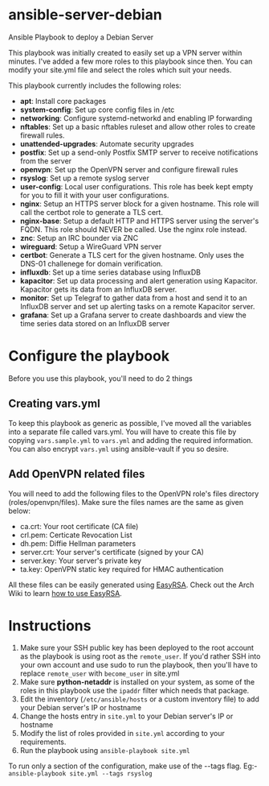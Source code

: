 # ansible-server-debian
Ansible Playbook to deploy a Debian Server

This playbook was initially created to easily set up a VPN server within minutes. I've added a few more roles to this playbook since then. You can modify your site.yml file and select the roles which suit your needs.

This playbook currently includes the following roles:
- **apt**: Install core packages
- **system-config**: Set up core config files in /etc
- **networking**: Configure systemd-networkd and enabling IP forwarding
- **nftables**: Set up a basic nftables ruleset and allow other roles to create firewall rules.
- **unattended-upgrades**: Automate security upgrades
- **postfix**: Set up a send-only Postfix SMTP server to receive notifications from the server
- **openvpn**: Set up the OpenVPN server and configure firewall rules
- **rsyslog**: Set up a remote syslog server
- **user-config**: Local user configurations. This role has beek kept empty for you to fill it with your user configurations.
- **nginx**: Setup an HTTPS server block for a given hostname. This role will call the certbot role to generate a TLS cert.
- **nginx-base**: Setup a default HTTP and HTTPS server using the server's FQDN. This role should NEVER be called. Use the nginx role instead.
- **znc**: Setup an IRC bounder via ZNC
- **wireguard**: Setup a WireGuard VPN server
- **certbot**: Generate a TLS cert for the given hostname. Only uses the DNS-01 challenege for domain verification.
- **influxdb**: Set up a time series database using InfluxDB
- **kapacitor**: Set up data processing and alert generation using Kapacitor. Kapacitor gets its data from an InfluxDB server.
- **monitor**: Set up Telegraf to gather data from a host and send it to an InfluxDB server and set up alerting tasks on a remote Kapacitor server.
- **grafana**: Set up a Grafana server to create dashboards and view the time series data stored on an InfluxDB server

# Configure the playbook
Before you use this playbook, you'll need to do 2 things

## Creating vars.yml
To keep this playbook as generic as possible, I've moved all the variables into a separate file called vars.yml. You will have to create this file by copying `vars.sample.yml` to `vars.yml` and adding the required information. You can also encrypt `vars.yml` using ansible-vault if you so desire.

## Add OpenVPN related files
You will need to add the following files to the OpenVPN role's files directory (roles/openvpn/files). Make sure the files names are the same as given below:

- ca.crt: Your root certificate (CA file)
- crl.pem: Certicate Revocation List
- dh.pem: Diffie Hellman parameters
- server.crt: Your server's certificate (signed by your CA)
- server.key: Your server's private key
- ta.key: OpenVPN static key required for HMAC authentication

All these files can be easily generated using [EasyRSA](https://github.com/OpenVPN/easy-rsa). Check out the Arch Wiki to learn [how to use EasyRSA](https://wiki.archlinux.org/index.php/Easy-RSA).

# Instructions
1. Make sure your SSH public key has been deployed to the root account as the playbook is using root as the `remote_user`. If you'd rather SSH into your own account and use sudo to run the playbook, then you'll have to replace `remote_user` with `become_user` in site.yml
2. Make sure **python-netaddr** is installed on your system, as some of the roles in this playbook use the `ipaddr` filter which needs that package.
3. Edit the inventory (`/etc/ansible/hosts` or a custom inventory file) to add your Debian server's IP or hostname
4. Change the hosts entry in `site.yml` to your Debian server's IP or hostname
5. Modify the list of roles provided in `site.yml` according to your requirements.
6. Run the playbook using `ansible-playbook site.yml`

To run only a section of the configuration, make use of the --tags flag. Eg:- `ansible-playbook site.yml --tags rsyslog`
